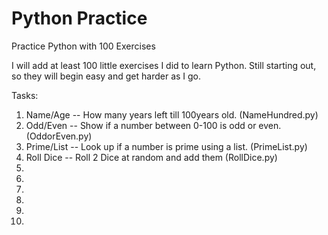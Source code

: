 # Python Practice
Practice Python with 100 Exercises

I will add at least 100 little exercises I did to learn Python. Still starting out, so they will begin easy and get harder as I go.

Tasks:
1. Name/Age -- How many years left till 100years old. (NameHundred.py)
2. Odd/Even -- Show if a number between 0-100 is odd or even. (OddorEven.py)
3. Prime/List -- Look up if a number is prime using a list. (PrimeList.py)
4. Roll Dice -- Roll 2 Dice at random and add them (RollDice.py)
5.
6.
7.
8.
9.
10.
